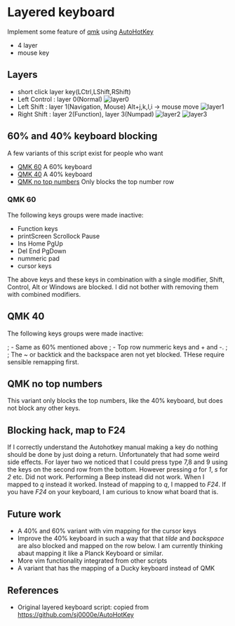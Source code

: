 # Layered keyboard

 Implement some feature of [qmk](https://docs.qmk.fm/#/features) using [AutoHotKey](https://www.autohotkey.com/)
 - 4 layer
 - mouse key

## Layers
 - short click layer key(LCtrl,LShift,RShift)
  - Left Control : layer 0(Normal)
  ![layer0](https://github.com/sj0000e/AutoHotKey/blob/master/layered_keyboard/layer0.png) 
  - Left Shift : layer 1(Navigation, Mouse)
   Alt+j,k,l,i -> mouse move
  ![layer1](https://github.com/sj0000e/AutoHotKey/blob/master/layered_keyboard/layer1.png) 
  - Right Shift : layer 2(Function), layer 3(Numpad)
  ![layer2](https://github.com/sj0000e/AutoHotKey/blob/master/layered_keyboard/layer2.png) 
  ![layer3](https://github.com/sj0000e/AutoHotKey/blob/master/layered_keyboard/layer3.png) 
  
## 60% and 40% keyboard blocking

A few variants of this script exist for people who want
* [QMK 60](qmk_60.ahk) A 60% keyboard
* [QMK 40](qmk_40.ahk) A 40% keyboard
* [QMK no top numbers](qmk_no_top_numbers.ahk) Only blocks the top number row

### QMK 60

The following keys groups were made inactive:

- Function keys
- printScreen Scrollock Pause
- Ins Home PgUp
- Del End PgDown
- nummeric pad
- cursor keys
  
The above keys and these keys in combination with a single modifier, Shift, Control, Alt or Windows are blocked.
I did not bother with removing them with combined modifiers. 

## QMK 40

The following keys groups were made inactive:

  ; - Same as 60% mentioned above
  ; - Top row nummeric keys and +  and -. 
  ;
  ; The ~ or backtick and the backspace aren not yet blocked. THese require sensible remapping first.

## QMK no top numbers

This variant only blocks the top numbers, like the 40% keyboard, but does not block any other keys.

## Blocking hack, map to F24

If I correctly understand the Autohotkey manual making a key do nothing should be done by just doing a return.
Unfortunately that had some weird side effects. For layer two we noticed that I could press type 7,8 and 9 using the keys on the second row from the bottom. However pressing _a_ for _1_, _s_ for _2_ etc. Did not work. Performing a Beep instead did not work. When I mapped to _q_ instead it worked. Instead of mapping to _q_, I mapped to _F24_. If you have _F24_ on your keyboard, I am curious to know what board that is.

## Future work

* A 40% and 60% variant with vim mapping for the cursor keys
* Improve the 40% keyboard in such a way that that _tilde_ and _backspace_ are also blocked and mapped on the row below.
  I am currently thinking abaut mapping it like a Planck Keyboard or similar.
* More vim functionality integrated from other scripts
* A variant that has the mapping of a Ducky keyboard instead of QMK 

## References

* Original layered keyboard script: copied from https://github.com/sj0000e/AutoHotKey